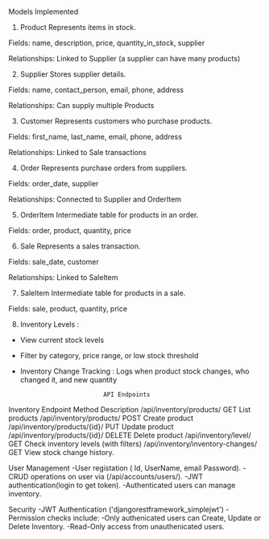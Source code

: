 Models Implemented
1. Product
Represents items in stock.

Fields: name, description, price, quantity_in_stock, supplier

Relationships: Linked to Supplier (a supplier can have many products)

2. Supplier
Stores supplier details.

Fields: name, contact_person, email, phone, address

Relationships: Can supply multiple Products

3. Customer
Represents customers who purchase products.

Fields: first_name, last_name, email, phone, address

Relationships: Linked to Sale transactions

4. Order
Represents purchase orders from suppliers.

Fields: order_date, supplier

Relationships: Connected to Supplier and OrderItem

5. OrderItem
Intermediate table for products in an order.

Fields: order, product, quantity, price

6. Sale
Represents a sales transaction.

Fields: sale_date, customer

Relationships: Linked to SaleItem

7. SaleItem
Intermediate table for products in a sale.

Fields: sale, product, quantity, price

8. Inventory Levels : 
  - View current stock levels
  - Filter by category, price range, or low stock threshold
- Inventory Change Tracking : Logs when product stock changes, who changed it, and new quantity


                             API Endpoints
Inventory
Endpoint	                          Method	                Description
/api/inventory/products/    	      GET	                  List products
/api/inventory/products/	          POST	                Create product
/api/inventory/products/{id}/	      PUT	                  Update product
/api/inventory/products/{id}/	      DELETE	             Delete product
/api/inventory/level/	              GET	                  Check inventory levels (with filters)
/api/inventory/inventory-changes/	  GET	                  View stock change history.


User Management
-User registation ( Id, UserName, email Password).
-CRUD operations on user via (/api/accounts/users/).
-JWT authentication(login to get token).
-Authenticated users can manage inventory.


Security
-JWT Authentication ('djangorestframework_simplejwt')
    -Permission checks include:
       -Only authenicated users can Create, Update or Delete Inventory.
       -Read-Only access from unauthenicated users.

